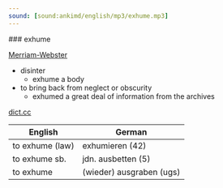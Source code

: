 ```yaml
---
sound: [sound:ankimd/english/mp3/exhume.mp3]
---
```


\### exhume

[Merriam-Webster](https://www.merriam-webster.com/dictionary/exhume)

- disinter
    - exhume a body
- to bring back from neglect or obscurity
    - exhumed a great deal of information from the archives

[dict.cc](https://www.dict.cc/exhume)

| English        | German       |
| -------------- | ------------ |
| to exhume (law) | exhumieren (42) |
| to exhume sb. | jdn. ausbetten (5) |
| to exhume | (wieder) ausgraben (ugs) |
